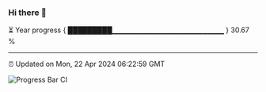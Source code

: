 ### Hi there 👋

⏳ Year progress { █████████▁▁▁▁▁▁▁▁▁▁▁▁▁▁▁▁▁▁▁▁▁ } 30.67 %

---

⏰ Updated on Mon, 22 Apr 2024 06:22:59 GMT

![Progress Bar CI](https://github.com/ZhaoGui/ZhaoGui/workflows/Progress%20Bar%20CI/badge.svg)
